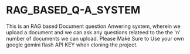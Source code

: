 # RAG_BASED_Q-A_SYSTEM
This is an RAG based Document question Anwering system, wherein we upload a document and we can ask any questions relateed to the the 'n' number of documents we can upload.
Please Make Sure to Use your own google gemini flash API KEY when cloning the project.
